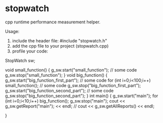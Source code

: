 # stopwatch
cpp runtime performance measurement helper.

Usage:

1. include the header file: #include "stopwatch.h"
2. add the cpp file to your project (stopwatch.cpp)
3. profile your code:

StopWatch sw;

void small_function() {
 g_sw.start("small_function");
 // some code
 g_sw.stop("small_function");
}
void big_function() {
 g_sw.start("big_function_first_part");
 // some code
 for (int i=0;i<100;i++) small_function();
 // some code
 g_sw.stop("big_function_first_part");
 g_sw.start("big_function_second_part");
 // some code
 g_sw.stop("big_function_second_part");
}
int main() {
 g_sw.start("main");
 for (int i=0;i<10;i++) big_function();
 g_sw.stop("main");
 cout << g_sw.getReport("main"); << endl;
 // cout << g_sw.getAllReports() << endl;
 
}

